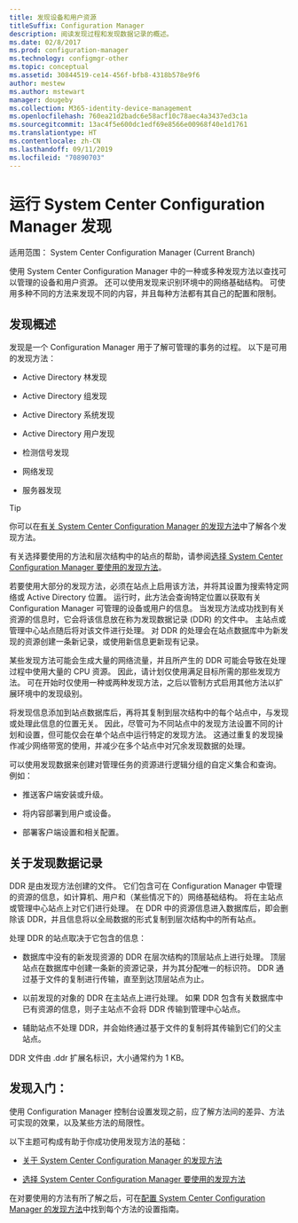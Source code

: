 ```yaml
---
title: 发现设备和用户资源
titleSuffix: Configuration Manager
description: 阅读发现过程和发现数据记录的概述。
ms.date: 02/8/2017
ms.prod: configuration-manager
ms.technology: configmgr-other
ms.topic: conceptual
ms.assetid: 30844519-ce14-456f-bfb8-4318b578e9f6
author: mestew
ms.author: mstewart
manager: dougeby
ms.collection: M365-identity-device-management
ms.openlocfilehash: 760ea21d2badc6e58acf10c78aec4a3437ed3c1a
ms.sourcegitcommit: 13ac4f5e600dc1edf69e8566e00968f40e1d1761
ms.translationtype: HT
ms.contentlocale: zh-CN
ms.lasthandoff: 09/11/2019
ms.locfileid: "70890703"
---
```

# <a name="run-discovery-for-system-center-configuration-manager"></a>运行 System Center Configuration Manager 发现

适用范围：  System Center Configuration Manager (Current Branch)

使用 System Center Configuration Manager 中的一种或多种发现方法以查找可以管理的设备和用户资源。 还可以使用发现来识别环境中的网络基础结构。 可使用多种不同的方法来发现不同的内容，并且每种方法都有其自己的配置和限制。  

## <a name="overview-of-discovery"></a>发现概述  
 发现是一个 Configuration Manager 用于了解可管理的事务的过程。 以下是可用的发现方法：  

-   Active Directory 林发现  

-   Active Directory 组发现  

-   Active Directory 系统发现  

-   Active Directory 用户发现  

-   检测信号发现  

-   网络发现  

-   服务器发现  

> [!TIP]  
>  你可以在[有关 System Center Configuration Manager 的发现方法](../../../../core/servers/deploy/configure/about-discovery-methods.md)中了解各个发现方法。  
>   
>  有关选择要使用的方法和层次结构中的站点的帮助，请参阅[选择 System Center Configuration Manager 要使用的发现方法](../../../../core/servers/deploy/configure/select-discovery-methods-to-use.md)。  

 若要使用大部分的发现方法，必须在站点上启用该方法，并将其设置为搜索特定网络或 Active Directory 位置。 运行时，此方法会查询特定位置以获取有关 Configuration Manager 可管理的设备或用户的信息。 当发现方法成功找到有关资源的信息时，它会将该信息放在称为发现数据记录 (DDR) 的文件中。 主站点或管理中心站点随后将对该文件进行处理。 对 DDR 的处理会在站点数据库中为新发现的资源创建一条新记录，或使用新信息更新现有记录。  

 某些发现方法可能会生成大量的网络流量，并且所产生的 DDR 可能会导致在处理过程中使用大量的 CPU 资源。 因此，请计划仅使用满足目标所需的那些发现方法。 可在开始时仅使用一种或两种发现方法，之后以管制方式启用其他方法以扩展环境中的发现级别。  

 将发现信息添加到站点数据库后，再将其复制到层次结构中的每个站点中，与发现或处理此信息的位置无关。 因此，尽管可为不同站点中的发现方法设置不同的计划和设置，但可能仅会在单个站点中运行特定的发现方法。 这通过重复的发现操作减少网络带宽的使用，并减少在多个站点中对冗余发现数据的处理。  

 可以使用发现数据来创建对管理任务的资源进行逻辑分组的自定义集合和查询。 例如：  

-   推送客户端安装或升级。  

-   将内容部署到用户或设备。  

-   部署客户端设置和相关配置。

##  <a name="BKMK_DDRs"></a>关于发现数据记录  
 DDR 是由发现方法创建的文件。 它们包含可在 Configuration Manager 中管理的资源的信息，如计算机、用户和（某些情况下的）网络基础结构。 将在主站点或管理中心站点上对它们进行处理。 在 DDR 中的资源信息进入数据库后，即会删除该 DDR，并且信息将以全局数据的形式复制到层次结构中的所有站点。  

 处理 DDR 的站点取决于它包含的信息：  

-   数据库中没有的新发现资源的 DDR 在层次结构的顶层站点上进行处理。 顶层站点在数据库中创建一条新的资源记录，并为其分配唯一的标识符。 DDR 通过基于文件的复制进行传输，直至到达顶层站点为止。  

-   以前发现的对象的 DDR 在主站点上进行处理。 如果 DDR 包含有关数据库中已有资源的信息，则子主站点不会将 DDR 传输到管理中心站点。  

-   辅助站点不处理 DDR，并会始终通过基于文件的复制将其传输到它们的父主站点。  

DDR 文件由 .ddr 扩展名标识，大小通常约为 1 KB。  

## <a name="get-started-with-discovery"></a>发现入门：  
 使用 Configuration Manager 控制台设置发现之前，应了解方法间的差异、方法可实现的效果，以及某些方法的局限性。  

以下主题可构成有助于你成功使用发现方法的基础：  

-   [关于 System Center Configuration Manager 的发现方法](../../../../core/servers/deploy/configure/about-discovery-methods.md)  

-   [选择 System Center Configuration Manager 要使用的发现方法](../../../../core/servers/deploy/configure/select-discovery-methods-to-use.md)  

在对要使用的方法有所了解之后，可在[配置 System Center Configuration Manager 的发现方法](../../../../core/servers/deploy/configure/configure-discovery-methods.md)中找到每个方法的设置指南。  
